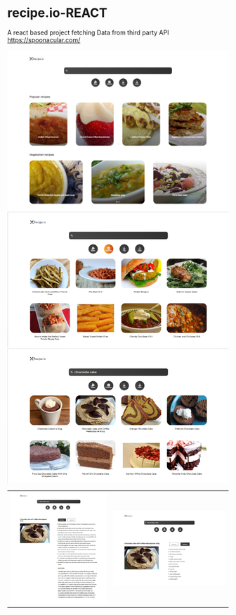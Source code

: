 # recipe.io-REACT


A react based project fetching Data from third party API
https://spoonacular.com/


<img src="1.png" alt="">


<img src="https://github.com/ShardulVanage/recipe.io-REACT/blob/main/3.PNG" alt="">


<img src="https://github.com/ShardulVanage/recipe.io-REACT/blob/main/4.PNG" alt="">

<table style={border:"none"}><tr><td><img src="5.png" alt="Landing Page(Transition, Card, Material Shape)"/></td><td><img src="screencapture-localhost-3000-recipe-638871-2022-06-16-02_41_54.png" alt="Landing Page(Transition, Card, Material Shape)"/></td>
  </tr></table>

